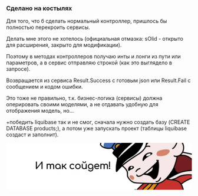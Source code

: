 ### Сделано на костылях

Для того, что б сделать нормальный контроллер, пришлось бы полностью перекроить сервисы. 

Делать мне этого не хотелось (официальная отмазка: sOlid - открыто для расширения, закрыто для модификации).

Поэтому в методах контроллеров получаю инты и лонги из пути или параметров, а в сервис отправляю строкой (как это выглядело в запросе).

Возвращается из сервиса Result.Success с готовым json или Result.Fail с сообщением и кодом ошибки.

Это тоже не правильно, т.к. бизнес-логика (сервисы) должна оперировать своими моделями, а не отдавать удобную для отображения модель, но...

+победить liquibase так и не смог, сначала нужно создать базу (CREATE DATABASE products;), а потом уже запускать проект (таблицы liquibase создаст и заполнит).


![img_2.png](img_2.png)